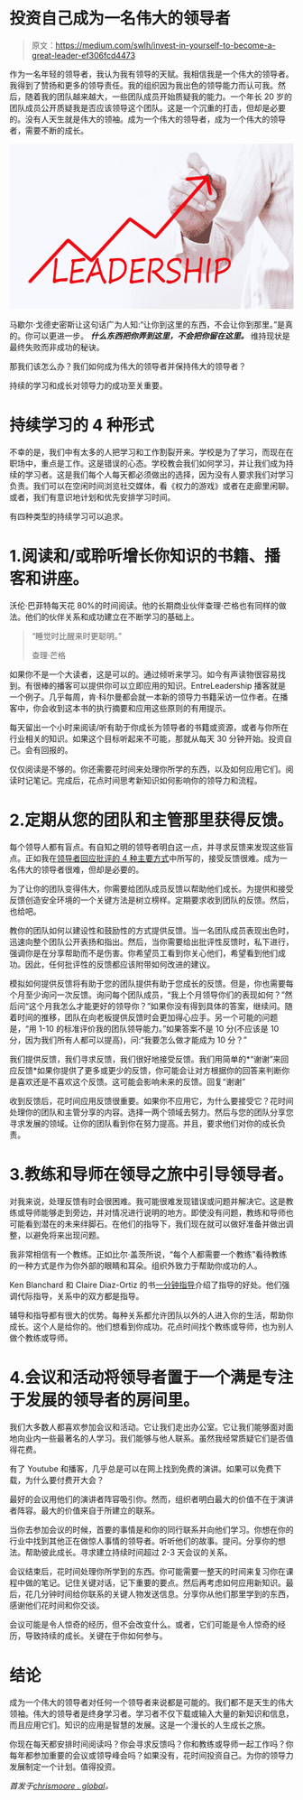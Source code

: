 # 投资自己成为一名伟大的领导者

> 原文：<https://medium.com/swlh/invest-in-yourself-to-become-a-great-leader-ef306fcd4473>

作为一名年轻的领导者，我认为我有领导的天赋。我相信我是一个伟大的领导者。我得到了赞扬和更多的领导责任。我的组织因为我出色的领导能力而认可我。然后，随着我的团队越来越大，一些团队成员开始质疑我的能力。一个年长 20 岁的团队成员公开质疑我是否应该领导这个团队。这是一个沉重的打击，但却是必要的。没有人天生就是伟大的领袖。成为一个伟大的领导者，成为一个伟大的领导者，需要不断的成长。

![](img/73424d413442233cd813622b9bb303d4.png)

马歇尔·戈德史密斯让这句话广为人知:“让你到这里的东西，不会让你到那里。”是真的。你可以更进一步。 ***什么东西把你弄到这里，不会把你留在这里。*** 维持现状是最终失败而非成功的秘诀。

那我们该怎么办？我们如何成为伟大的领导者并保持伟大的领导者？

持续的学习和成长对领导力的成功至关重要。

# 持续学习的 4 种形式

不幸的是，我们中有太多的人把学习和工作割裂开来。学校是为了学习，而现在在职场中，重点是工作。这是错误的心态。学校教会我们如何学习，并让我们成为持续的学习者。这是我们每个人每天都必须做出的选择，因为没有人要求我们对学习负责。我们可以在空闲时间浏览社交媒体，看《权力的游戏》或者在走廊里闲聊。或者，我们有意识地计划和优先安排学习时间。

有四种类型的持续学习可以追求。

# 1.阅读和/或聆听增长你知识的书籍、播客和讲座。

沃伦·巴菲特每天花 80%的时间阅读。他的长期商业伙伴查理·芒格也有同样的做法。他们的伙伴关系和成功建立在不断学习的基础上。

> “睡觉时比醒来时更聪明。”
> 
> 查理·芒格

如果你不是一个大读者，这是可以的。通过倾听来学习。如今有声读物很容易找到。有很棒的播客可以提供你可以立即应用的知识。EntreLeadership 播客就是一个例子。几乎每周，肯·科尔曼都会就一本新的领导力书籍采访一位作者。在播客中，你会收到这本书的执行摘要和应用这些原则的有用提示。

每天留出一个小时来阅读/听有助于你成长为领导者的书籍或资源，或者与你所在行业相关的知识。如果这个目标听起来不可能，那就从每天 30 分钟开始。投资自己。会有回报的。

仅仅阅读是不够的。你还需要花时间来处理你所学的东西，以及如何应用它们。阅读时记笔记。完成后，花点时间思考新知识如何影响你的领导力和流程。

# 2.定期从您的团队和主管那里获得反馈。

每个领导人都有盲点。有自知之明的领导者明白这一点，并寻求反馈来发现这些盲点。正如我在[领导者回应批评的 4 种主要方式](https://chrismoore.global/respond-to-criticism/)中所写的，接受反馈很难。成为一名伟大的领导者很难，但却是必要的。

为了让你的团队变得伟大，你需要给团队成员反馈以帮助他们成长。为提供和接受反馈创造安全环境的一个关键方法是树立榜样。定期要求收到团队的反馈。然后，也给吧。

教你的团队如何以建设性和鼓励性的方式提供反馈。当一名团队成员表现出色时，迅速向整个团队公开表扬和指出。然后，当你需要给出批评性反馈时，私下进行，强调你是在分享帮助而不是伤害。你希望员工看到你关心他们，希望看到他们成功。因此，任何批评性的反馈都应该附带如何改进的建议。

模拟如何提供反馈将有助于您的团队提供有助于您成长的反馈。但是，你也需要每个月至少询问一次反馈。询问每个团队成员，“我上个月领导你们的表现如何？”然后问“这个月我怎么才能更好的领导你？”如果你没有得到具体的答案，继续问。随着时间的推移，团队在向老板提供反馈时会更加得心应手。另一个可能的问题是，“用 1-10 的标准评价我的团队领导能力。”如果答案不是 10 分(不应该是 10 分，因为我们所有人都可以提高)，问:“我要怎么做才能成为 10 分？”

我们提供反馈，我们寻求反馈，我们很好地接受反馈。我们用简单的*“谢谢”来回应反馈*如果你提供了更多或更少的反馈，你可能会让对方根据你的回答来判断你是喜欢还是不喜欢这个反馈。这可能会影响未来的反馈。回复“谢谢”

收到反馈后，花时间应用反馈很重要。如果你不应用它，为什么要接受它？花时间处理你的团队和主管分享的内容。选择一两个领域去努力。然后与您的团队分享您寻求发展的领域。让你的团队看到你在努力提高。并且，要求他们对你的成长负责。

# 3.教练和导师在领导之旅中引导领导者。

对我来说，处理反馈有时会很困难。我可能很难发现错误或问题并解决它。这是教练或导师能够走到旁边，并对情况进行说明的地方。即使没有问题，教练和导师也可能看到潜在的未来绊脚石。在他们的指导下，我们现在就可以做好准备并做出调整，以避免将来出现问题。

我非常相信有一个教练。正如比尔·盖茨所说，“每个人都需要一个教练”看待教练的一种方式是作为你外部的眼睛和耳朵。组织外致力于帮助你成功的人。

Ken Blanchard 和 Claire Diaz-Ortiz 的书[一分钟指导](https://www.amazon.com/One-Minute-Mentoring-Mentor-Benefit/dp/0062429302/ref=tmm_hrd_swatch_0?_encoding=UTF8&qid=1558321515&sr=1-1)介绍了指导的好处。他们强调代际指导，关系中的双方都是指导。

辅导和指导都有很大的优势。每种关系都允许团队以外的人进入你的生活，帮助你成长。这个人是给你的。他们想看到你成功。花点时间找个教练或导师，也为别人做个教练或导师。

# 4.会议和活动将领导者置于一个满是专注于发展的领导者的房间里。

我们大多数人都喜欢参加会议和活动。它让我们走出办公室。它让我们能够面对面地向业内一些最著名的人学习。我们能够与他人联系。虽然我经常质疑它们是否值得花费。

有了 Youtube 和播客，几乎总是可以在网上找到免费的演讲。如果可以免费下载，为什么要付费开大会？

最好的会议用他们的演讲者阵容吸引你。然而，组织者明白最大的价值不在于演讲者阵容。最大的价值来自于所建立的联系。

当你去参加会议的时候，首要的事情是和你的同行联系并向他们学习。你想在你的行业中找到其他正在做惊人事情的领导者。听听他们的故事。提问。分享你的想法。帮助彼此成长。寻求建立持续时间超过 2-3 天会议的关系。

会议结束后，花时间处理你所学到的东西。你可能需要一整天的时间来复习你在课程中做的笔记。记住关键对话，记下重要的要点。然后再考虑如何应用新知识。最后，花几分钟时间给你联系的关键人物发送信息。分享你从他们那里学到的东西，感谢他们花时间和你交谈。

会议可能是令人惊奇的经历，但不会改变什么。或者，它们可能是令人惊奇的经历，导致持续的成长。关键在于你如何参与。

# 结论

成为一个伟大的领导者对任何一个领导者来说都是可能的。我们都不是天生的伟大领袖。伟大的领导者是终身学习者。学习者不仅下载或输入大量的新知识和信息，而且应用它们。知识的应用是智慧的发展。这是一个漫长的人生成长之旅。

你现在每天都安排时间阅读吗？你会寻求反馈吗？你和教练或导师一起工作吗？你每年都参加重要的会议或领导峰会吗？如果没有，花时间投资自己。为你的领导力发展制定一个计划。值得投资。

*首发于*[*chrismoore . global*](https://chrismoore.global/)*。*